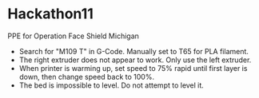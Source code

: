 # Hackathon11
PPE for Operation Face Shield Michigan

* Search for "M109 T" in G-Code. Manually set to T65 for PLA filament.
* The right extruder does not appear to work. Only use the left extruder.
* When printer is warming up, set speed to 75% rapid until first layer is down, then change speed back to 100%.
* The bed is impossible to level. Do not attempt to level it.
